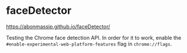 # faceDetector

https://abonmassip.github.io/faceDetector/

Testing the Chrome face detection API. In order for it to work, enable the `#enable-experimental-web-platform-features` flag in `chrome://flags`.
